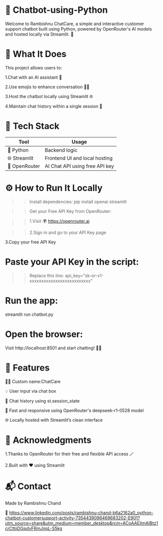 ﻿# 🤖 Chatbot-using-Python
Welcome to Rambishnu ChatCare, a simple and interactive customer support chatbot built using Python, powered by OpenRouter's AI models and hosted locally via Streamlit. 🚀


# 🧠 What It Does

This project allows users to:

1.Chat with an AI assistant 🤝

2.Use emojis to enhance conversation 💬✨

3.Host the chatbot locally using Streamlit 🌐

4.Maintain chat history within a single session 🧾



# 🔧 Tech Stack
| Tool          | Usage                          |
| ------------- | ------------------------------ |
| 🐍 Python     | Backend logic                  |
| 🌐 Streamlit  | Frontend UI and local hosting  |
| 🔑 OpenRouter | AI Chat API using free API key |



# ⚙️ How to Run It Locally

>> Install dependencies:
pip install openai streamlit

>> Get your Free API Key from OpenRouter:

>> 1.Visit 🌍 https://openrouter.ai

>> 2.Sign in and go to your API Key page

3.Copy your free API Key


# Paste your API Key in the script:

>> Replace this line:
>> api_key="sk-or-v1-xxxxxxxxxxxxxxxxxxxxxxxxxx"


# Run the app:
streamlit run chatbot.py


# Open the browser:
Visit http://localhost:8501 and start chatting! 💬🤖



# 🧾 Features

👨‍💻 Custom name:ChatCare

💡 User input via chat box

📜 Chat history using st.session_state

🎯 Fast and responsive using OpenRouter's deepseek-r1-0528 model

🌐 Locally hosted with Streamlit’s clean interface



# 🤝 Acknowledgments

1.Thanks to OpenRouter for their free and flexible API access 🪄

2.Built with ❤️ using Streamlit



# 📬 Contact

Made by Rambishnu Chand

🔗 https://www.linkedin.com/posts/rambishnu-chand-b6a2162a0_python-chatbot-customersupport-activity-7354439098469683202-E901?utm_source=share&utm_medium=member_desktop&rcm=ACoAAEilmAIBtz1crCttiiDGpdvFRmJnpL-S5kg
